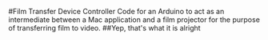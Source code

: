 #Film Transfer Device Controller
Code for an Arduino to act as an intermediate between a Mac application and a film projector for the purpose of transferring film to video.
##Yep, that's what it is alright
